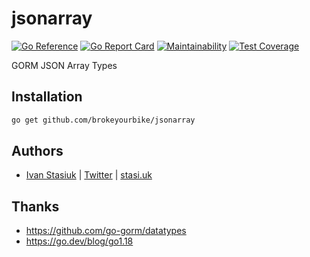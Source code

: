 # jsonarray

[![Go Reference](https://pkg.go.dev/badge/github.com/brokeyourbike/jsonarray.svg)](https://pkg.go.dev/github.com/brokeyourbike/jsonarray)
[![Go Report Card](https://goreportcard.com/badge/github.com/brokeyourbike/jsonarray)](https://goreportcard.com/report/github.com/brokeyourbike/jsonarray)
[![Maintainability](https://api.codeclimate.com/v1/badges/2e5b535a4edce1a5f803/maintainability)](https://codeclimate.com/github/brokeyourbike/jsonarray/maintainability)
[![Test Coverage](https://api.codeclimate.com/v1/badges/2e5b535a4edce1a5f803/test_coverage)](https://codeclimate.com/github/brokeyourbike/jsonarray/test_coverage)

GORM JSON Array Types

## Installation

```bash
go get github.com/brokeyourbike/jsonarray
```

## Authors
- [Ivan Stasiuk](https://github.com/brokeyourbike) | [Twitter](https://twitter.com/brokeyourbike) | [stasi.uk](https://stasi.uk)

## Thanks

- https://github.com/go-gorm/datatypes
- https://go.dev/blog/go1.18

